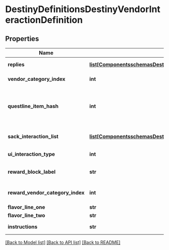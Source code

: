# DestinyDefinitionsDestinyVendorInteractionDefinition

## Properties
Name | Type | Description | Notes
------------ | ------------- | ------------- | -------------
**replies** | [**list[ComponentsschemasDestinyDefinitionsDestinyVendorInteractionReplyDefinition]**](ComponentsschemasDestinyDefinitionsDestinyVendorInteractionReplyDefinition.md) | The potential replies that the user can make to the interaction. | [optional] 
**vendor_category_index** | **int** | If &gt;&#x3D; 0, this is the category of sale items to show along with this interaction dialog. | [optional] 
**questline_item_hash** | **int** | If this interaction dialog is about a quest, this is the questline related to the interaction.You can use this to show the quest overview, or even the character&#39;s status with the quest ifyou use it to find the character&#39;s current Quest Step by checking their inventory against this questlineItemHash&#39;sDestinyInventoryItemDefinition.setData. | [optional] 
**sack_interaction_list** | [**list[ComponentsschemasDestinyDefinitionsDestinyVendorInteractionSackEntryDefinition]**](ComponentsschemasDestinyDefinitionsDestinyVendorInteractionSackEntryDefinition.md) | If this interaction is meant to show you sacks, this is the list of types of sacks to be shown.If empty, the interaction is not meant to show sacks. | [optional] 
**ui_interaction_type** | **int** | A UI hint for the behavior of the interaction screen.  BNet doesn&#39;t use this, but you can choose to. | [optional] 
**reward_block_label** | **str** | If this interaction is displaying rewards, this is the text to use for the header of thereward-displaying section of the interaction. | [optional] 
**reward_vendor_category_index** | **int** | If the vendor&#39;s reward list is sourced from one of his categories, this is the index intothe category array of items to show. | [optional] 
**flavor_line_one** | **str** | If the vendor interaction has flavor text, this is some of it. | [optional] 
**flavor_line_two** | **str** | If the vendor interaction has flavor text, this is the rest of it. | [optional] 
**instructions** | **str** | The localized text telling the player what to do when they see this dialog. | [optional] 

[[Back to Model list]](../README.md#documentation-for-models) [[Back to API list]](../README.md#documentation-for-api-endpoints) [[Back to README]](../README.md)


